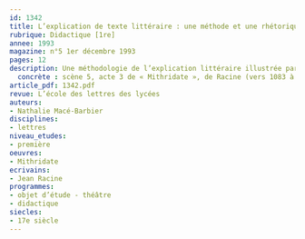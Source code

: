 ```yaml
---
id: 1342
title: L’explication de texte littéraire : une méthode et une rhétorique 
rubrique: Didactique [1re]
annee: 1993
magazine: n°5 1er décembre 1993
pages: 12
description: Une méthodologie de l’explication littéraire illustrée par une application
  concrète : scène 5, acte 3 de « Mithridate », de Racine (vers 1083 à 1117)…
article_pdf: 1342.pdf
revue: L’école des lettres des lycées
auteurs:
- Nathalie Macé-Barbier
disciplines:
- lettres
niveau_etudes:
- première
oeuvres:
- Mithridate
ecrivains:
- Jean Racine
programmes:
- objet d’étude - théâtre
- didactique
siecles:
- 17e siècle
---
```

